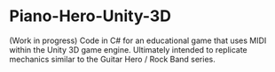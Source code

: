 # Piano-Hero-Unity-3D
(Work in progress) Code in C# for an educational game that uses MIDI within the Unity 3D game engine. Ultimately intended to replicate mechanics similar to the Guitar Hero / Rock Band series.

